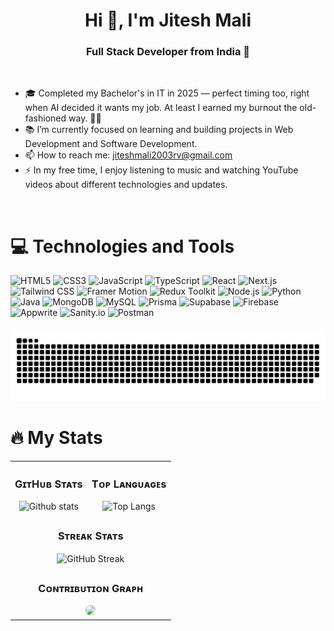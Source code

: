 <h1 align="center">Hi 👋, I'm Jitesh Mali</h1>
<h3 align="center">Full Stack Developer from India 🌟</h3>

<br>

<div align="left" style="display: flex; justify-content: space-between;">
<ul>
  <li>🎓 Completed my Bachelor's in IT in 2025 — perfect timing too, right when AI decided it wants my job. At least I earned my burnout the old-fashioned way. 🤖🔥</li>  
  <li>📚 I’m currently focused on learning and building projects in Web Development and Software Development.</li>
  <li>📫 How to reach me: <a href="mailto:jiteshmali2003rv@gmail.com">jiteshmali2003rv@gmail.com</a></li>
  <li>⚡ In my free time, I enjoy listening to music and watching YouTube videos about different technologies and updates.</li>
</ul>
</div>

<br>

<h1 align="left">💻 Technologies and Tools</h1>

<div align="left">
  <!-- Frontend -->
  <img src="https://img.shields.io/badge/HTML5-%23E34F26.svg?style=for-the-badge&logo=html5&logoColor=white" alt="HTML5" />
  <img src="https://img.shields.io/badge/CSS3-%231572B6.svg?style=for-the-badge&logo=css3&logoColor=white" alt="CSS3" />
  <img src="https://img.shields.io/badge/JavaScript-%23F7DF1E.svg?style=for-the-badge&logo=javascript&logoColor=black" alt="JavaScript" />
  <img src="https://img.shields.io/badge/TypeScript-%23007ACC.svg?style=for-the-badge&logo=typescript&logoColor=white" alt="TypeScript" />
  <img src="https://img.shields.io/badge/React-%2361DAFB.svg?style=for-the-badge&logo=react&logoColor=black" alt="React" />
  <img src="https://img.shields.io/badge/Next.js-%23000000.svg?style=for-the-badge&logo=next.js&logoColor=white" alt="Next.js" />
  <img src="https://img.shields.io/badge/Tailwind%20CSS-%2338B2AC.svg?style=for-the-badge&logo=tailwind-css&logoColor=white" alt="Tailwind CSS" />
  <img src="https://img.shields.io/badge/Framer%20Motion-%23C0C0C0.svg?style=for-the-badge&logo=framer&logoColor=black" alt="Framer Motion" />

  <!-- State & Backend -->
  <img src="https://img.shields.io/badge/Redux%20Toolkit-%23764ABC.svg?style=for-the-badge&logo=redux&logoColor=white" alt="Redux Toolkit" />
  <img src="https://img.shields.io/badge/Node.js-%23339933.svg?style=for-the-badge&logo=node.js&logoColor=white" alt="Node.js" />
  <img src="https://img.shields.io/badge/Python-%233776AB.svg?style=for-the-badge&logo=python&logoColor=white" alt="Python" />
  <img src="https://img.shields.io/badge/Java-%23ED8B00.svg?style=for-the-badge&logo=openjdk&logoColor=white" alt="Java" />

  <!-- Database & Tools -->
  <img src="https://img.shields.io/badge/MongoDB-%2347A248.svg?style=for-the-badge&logo=mongodb&logoColor=white" alt="MongoDB" />
  <img src="https://img.shields.io/badge/MySQL-%2300f.svg?style=for-the-badge&logo=mysql&logoColor=white" alt="MySQL" />
  <img src="https://img.shields.io/badge/Prisma-%23000000.svg?style=for-the-badge&logo=prisma&logoColor=white" alt="Prisma" />
  <img src="https://img.shields.io/badge/Supabase-%2300C4B3.svg?style=for-the-badge&logo=supabase&logoColor=white" alt="Supabase" />
  <img src="https://img.shields.io/badge/Firebase-%23FFCA28.svg?style=for-the-badge&logo=firebase&logoColor=white" alt="Firebase" />
  <img src="https://img.shields.io/badge/Appwrite-%2300A9F4.svg?style=for-the-badge&logo=appwrite&logoColor=white" alt="Appwrite" />
  <img src="https://img.shields.io/badge/Sanity.io-%23F03E2F.svg?style=for-the-badge&logo=sanity&logoColor=white" alt="Sanity.io" />
  <img src="https://img.shields.io/badge/Postman-%23FF6C37.svg?style=for-the-badge&logo=postman&logoColor=white" alt="Postman" />
</div>

###

<picture>
  <source media="(prefers-color-scheme: dark)" srcset="https://raw.githubusercontent.com/Jitesh2Git/Jitesh2Git/output/github-snake-dark.svg" />
  <source media="(prefers-color-scheme: light)" srcset="https://raw.githubusercontent.com/Jitesh2Git/Jitesh2Git/output/github-snake.svg" />
  <img alt="github-snake" src="https://raw.githubusercontent.com/Jitesh2Git/Jitesh2Git/output/github-snake.svg" />
</picture>

<h1 align="left">🔥 My Stats</h2>

<table>
    <tbody>
        <tr>
            <td>
                <h3 align="center"><strong>GɪᴛHᴜʙ Sᴛᴀᴛs</strong></h3>
                <div align="center">
                    <img src="https://github-readme-stats.vercel.app/api?username=Jitesh2Git&show_icons=true&theme=tokyonight" alt="Github stats">
                </div>
            </td>
            <td>
                <h3 align="center"><strong>Tᴏᴘ Lᴀɴɢᴜᴀɢᴇs</strong></h3>
                <div align="center">
                    <img src="https://github-readme-stats.vercel.app/api/top-langs/?username=Jitesh2Git&theme=tokyonight" alt="Top Langs">
                </div>
            </td>
        </tr>
        <tr>
            <td colspan="2">
                <h3 align="center"><strong>Sᴛʀᴇᴀᴋ Sᴛᴀᴛs</strong></h3>
                <div align="center">
                    <img src="https://github-readme-streak-stats.herokuapp.com/?user=Jitesh2Git&theme=tokyonight" alt="GitHub Streak">
                </div>
            </td>
        </tr>
        <tr>
            <td colspan="2">
                <h3 align="center"><strong>Cᴏɴᴛʀɪʙᴜᴛɪᴏɴ Gʀᴀᴘʜ</strong></h3>
                <div align="center">
                    <img src="https://github-readme-activity-graph.vercel.app/graph?username=Jitesh2Git&bg_color=011627&color=79d3c3&line=c792ea&point=ffeb95&area=true&hide_border=false" style="border-radius: 15px;">
                </div>
            </td>
        </tr>
    </tbody>
</table>
